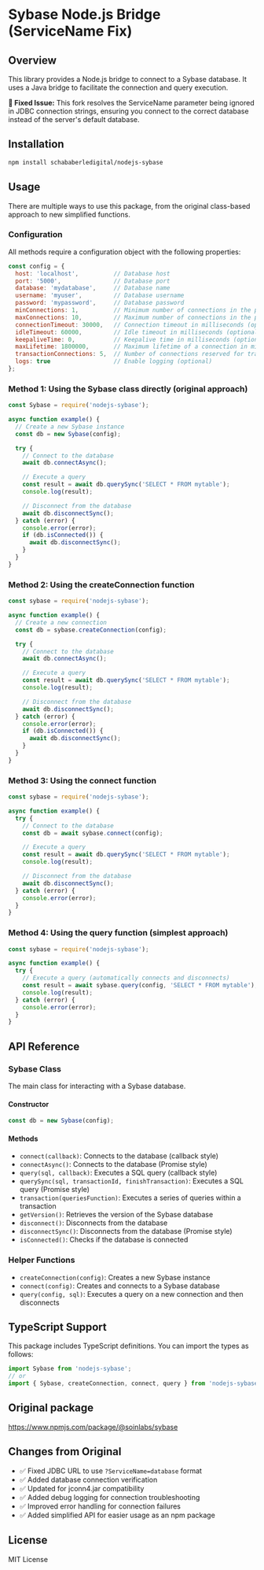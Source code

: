 # Sybase Node.js Bridge (ServiceName Fix)

## Overview

This library provides a Node.js bridge to connect to a Sybase database. It uses a Java bridge to facilitate the connection and query execution.

**🔧 Fixed Issue:** This fork resolves the ServiceName parameter being ignored in JDBC connection strings, ensuring you connect to the correct database instead of the server's default database.

## Installation

```bash
npm install schababerledigital/nodejs-sybase
```

## Usage

There are multiple ways to use this package, from the original class-based approach to new simplified functions.

### Configuration

All methods require a configuration object with the following properties:

```javascript
const config = {
  host: 'localhost',          // Database host
  port: '5000',               // Database port
  database: 'mydatabase',     // Database name
  username: 'myuser',         // Database username
  password: 'mypassword',     // Database password
  minConnections: 1,          // Minimum number of connections in the pool (optional)
  maxConnections: 10,         // Maximum number of connections in the pool (optional)
  connectionTimeout: 30000,   // Connection timeout in milliseconds (optional)
  idleTimeout: 60000,         // Idle timeout in milliseconds (optional)
  keepaliveTime: 0,           // Keepalive time in milliseconds (optional)
  maxLifetime: 1800000,       // Maximum lifetime of a connection in milliseconds (optional)
  transactionConnections: 5,  // Number of connections reserved for transactions (optional)
  logs: true                  // Enable logging (optional)
};
```

### Method 1: Using the Sybase class directly (original approach)

```javascript
const Sybase = require('nodejs-sybase');

async function example() {
  // Create a new Sybase instance
  const db = new Sybase(config);

  try {
    // Connect to the database
    await db.connectAsync();

    // Execute a query
    const result = await db.querySync('SELECT * FROM mytable');
    console.log(result);

    // Disconnect from the database
    await db.disconnectSync();
  } catch (error) {
    console.error(error);
    if (db.isConnected()) {
      await db.disconnectSync();
    }
  }
}
```

### Method 2: Using the createConnection function

```javascript
const sybase = require('nodejs-sybase');

async function example() {
  // Create a new connection
  const db = sybase.createConnection(config);

  try {
    // Connect to the database
    await db.connectAsync();

    // Execute a query
    const result = await db.querySync('SELECT * FROM mytable');
    console.log(result);

    // Disconnect from the database
    await db.disconnectSync();
  } catch (error) {
    console.error(error);
    if (db.isConnected()) {
      await db.disconnectSync();
    }
  }
}
```

### Method 3: Using the connect function

```javascript
const sybase = require('nodejs-sybase');

async function example() {
  try {
    // Connect to the database
    const db = await sybase.connect(config);

    // Execute a query
    const result = await db.querySync('SELECT * FROM mytable');
    console.log(result);

    // Disconnect from the database
    await db.disconnectSync();
  } catch (error) {
    console.error(error);
  }
}
```

### Method 4: Using the query function (simplest approach)

```javascript
const sybase = require('nodejs-sybase');

async function example() {
  try {
    // Execute a query (automatically connects and disconnects)
    const result = await sybase.query(config, 'SELECT * FROM mytable');
    console.log(result);
  } catch (error) {
    console.error(error);
  }
}
```

## API Reference

### Sybase Class

The main class for interacting with a Sybase database.

#### Constructor

```javascript
const db = new Sybase(config);
```

#### Methods

- `connect(callback)`: Connects to the database (callback style)
- `connectAsync()`: Connects to the database (Promise style)
- `query(sql, callback)`: Executes a SQL query (callback style)
- `querySync(sql, transactionId, finishTransaction)`: Executes a SQL query (Promise style)
- `transaction(queriesFunction)`: Executes a series of queries within a transaction
- `getVersion()`: Retrieves the version of the Sybase database
- `disconnect()`: Disconnects from the database
- `disconnectSync()`: Disconnects from the database (Promise style)
- `isConnected()`: Checks if the database is connected

### Helper Functions

- `createConnection(config)`: Creates a new Sybase instance
- `connect(config)`: Creates and connects to a Sybase database
- `query(config, sql)`: Executes a query on a new connection and then disconnects

## TypeScript Support

This package includes TypeScript definitions. You can import the types as follows:

```typescript
import Sybase from 'nodejs-sybase';
// or
import { Sybase, createConnection, connect, query } from 'nodejs-sybase';
```

## Original package

https://www.npmjs.com/package/@soinlabs/sybase

## Changes from Original

- ✅ Fixed JDBC URL to use `?ServiceName=database` format
- ✅ Added database connection verification
- ✅ Updated for jconn4.jar compatibility
- ✅ Added debug logging for connection troubleshooting
- ✅ Improved error handling for connection failures
- ✅ Added simplified API for easier usage as an npm package

## License

MIT License
